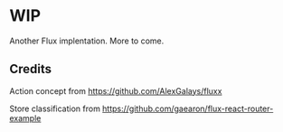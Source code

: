 # WIP
Another Flux implentation. More to come.

## Credits
Action concept from https://github.com/AlexGalays/fluxx

Store classification from https://github.com/gaearon/flux-react-router-example
